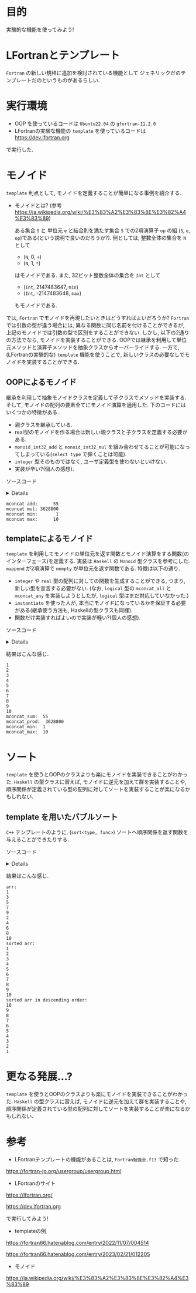 # 目的

実験的な機能を使ってみよう!

# LFortranとテンプレート

`Fortran` の新しい規格に追加を検討されている機能として ジェネリックだのテンプレートだのというものがあるらしい.

# 実行環境

-   OOP を使っているコードは `Ubuntu22.04` の `gfortran-11.2.0`
-   LFortranの実験な機能の `template` を使っているコードは <https://dev.lfortran.org>

で実行した.

# モノイド

`template` 利点として, モノイドを定義することが簡単になる事例を紹介する.

-   モノイドとは? (参考 <https://ja.wikipedia.org/wiki/%E3%83%A2%E3%83%8E%E3%82%A4%E3%83%89>)

    ある集合 `S` と 単位元 `e` と結合則を満たす集合 `S` での2項演算子 `op` の組 (`S`, `e`, `op`)である(という説明で良いのだろうか?). 例としては, 整数全体の集合を `N` として

    -   (`N`, 0, `+`)
    -   (`N`, 1, `*`)

    はモノイドである. また, 32ビット整数全体の集合を `Int` として

    -   (`Int`, 2147483647, `min`)
    -   (`Int`, -2147483648, `max`)

    もモノイドである.

では, `Fortran` でモノイドを再現したいときはどうすればよいだろうか? `Fortran` では引数の型が違う場合には, 異なる関数に同じ名前を付けることができるが, 上記のモノイドでは引数の型で区別をすることができない. しかし, 以下の2通りの方法でなら, モノイドを実装することができる. OOPでは継承を利用して単位元メソッドと演算子メソッドを抽象クラスからオーバーライドする. 一方で, (LFortranの実験的な) `template` 機能を使うことで, 新しいクラスの必要なしでモノイドを実装することができる.

## OOPによるモノイド

継承を利用して抽象モノイドクラスを定義して子クラスでメソッドを実装する. そして, モノイドの配列の要素全てにモノイド演算を適用した. 下のコードにはいくつかの特徴がある.

-   親クラスを継承している.
-   real型のモノイドを作る場合は新しい親クラスと子クラスを定義する必要がある.
-   `monoid_int32_add` と `monoid_int32_mul` を組み合わせてることが可能になってしまっている(`select type` で弾くことは可能).
-   `integer` 型そのものではなく, ユーザ定義型を使わないといけない.
-   実装が辛い?(個人の感想).

ソースコード<details><div>


```fortran
module monoid_class_m
  implicit none
  private
  public :: monoid_int32_base, mconcat_array
  type, abstract :: monoid_int32_base
     private
   contains
     procedure(val_interface),      deferred, pass :: val
     procedure(op_interface),       deferred, pass :: op
     procedure(identity_interface), deferred, pass :: identity
  end type monoid_int32_base
  abstract interface
     function val_interface(x) result(z)
       import monoid_int32_base
       class(monoid_int32_base), intent(in) :: x
       integer :: z
     end function val_interface
     function op_interface(x, y) result(z)
       import monoid_int32_base
       class(monoid_int32_base), intent(in) :: x, y
       class(monoid_int32_base), allocatable :: z
     end function op_interface
     function identity_interface(this) result(z)
       import monoid_int32_base
       class(monoid_int32_base), intent(in) :: this
       class(monoid_int32_base), allocatable :: z
     end function identity_interface
  end interface
contains
  function mconcat_array(n, arr) result(z)
    integer, intent(in) :: n
    class(monoid_int32_base), intent(in) :: arr(n)
    class(monoid_int32_base), allocatable :: tmp
    integer :: z, i
    tmp = arr(1)%identity()
    do i = 1, n
       tmp = tmp%op(arr(i))
    end do
    z = tmp%val()
  end function mconcat_array
end module monoid_class_m

module monoid_subclass_m
  use monoid_class_m
  implicit none
  public :: monoid_int32_add
  type, extends(monoid_int32_base) :: monoid_int32_add
     private
     integer :: val_
   contains
     procedure, pass :: val      => val_monoid_int32_add
     procedure, pass :: op       => op_monoid_int32_add
     procedure, pass :: identity => identity_monoid_int32_add
  end type monoid_int32_add
  interface monoid_int32_add
     module procedure :: init_monoid_int32_add
  end interface monoid_int32_add

  type, extends(monoid_int32_base) :: monoid_int32_mul
     private
     integer :: val_
   contains
     procedure, pass :: val      => val_monoid_int32_mul
     procedure, pass :: op       => op_monoid_int32_mul
     procedure, pass :: identity => identity_monoid_int32_mul
  end type monoid_int32_mul
  interface monoid_int32_mul
     module procedure :: init_monoid_int32_mul
  end interface monoid_int32_mul

  type, extends(monoid_int32_base) :: monoid_int32_min
     private
     integer :: val_
   contains
     procedure, pass :: val      => val_monoid_int32_min
     procedure, pass :: op       => op_monoid_int32_min
     procedure, pass :: identity => identity_monoid_int32_min
  end type monoid_int32_min
  interface monoid_int32_min
     module procedure :: init_monoid_int32_min
  end interface monoid_int32_min

  type, extends(monoid_int32_base) :: monoid_int32_max
     private
     integer :: val_
   contains
     procedure, pass :: val      => val_monoid_int32_max
     procedure, pass :: op       => op_monoid_int32_max
     procedure, pass :: identity => identity_monoid_int32_max
  end type monoid_int32_max
  interface monoid_int32_max
     module procedure :: init_monoid_int32_max
  end interface monoid_int32_max
contains

  function init_monoid_int32_add(v) result(z)
    integer, intent(in) :: v
    type(monoid_int32_add) :: z
    z%val_ = v
  end function init_monoid_int32_add
  function val_monoid_int32_add(x) result(z)
    class(monoid_int32_add), intent(in) :: x
    integer :: z
    z = x%val_
  end function val_monoid_int32_add
  function op_monoid_int32_add(x, y) result(z)
    class(monoid_int32_add), intent(in) :: x
    class(monoid_int32_base), intent(in) :: y
    class(monoid_int32_base), allocatable :: z
    z = monoid_int32_add(x%val() + y%val())
  end function op_monoid_int32_add
  function identity_monoid_int32_add(this) result(z)
    class(monoid_int32_add), intent(in) :: this
    class(monoid_int32_base), allocatable :: z
    z = monoid_int32_add(0)
  end function identity_monoid_int32_add

  function init_monoid_int32_mul(v) result(z)
    integer, intent(in) :: v
    type(monoid_int32_mul) :: z
    z%val_ = v
  end function init_monoid_int32_mul
  function val_monoid_int32_mul(x) result(z)
    class(monoid_int32_mul), intent(in) :: x
    integer :: z
    z = x%val_
  end function val_monoid_int32_mul
  function op_monoid_int32_mul(x, y) result(z)
    class(monoid_int32_mul), intent(in) :: x
    class(monoid_int32_base), intent(in) :: y
    class(monoid_int32_base), allocatable :: z
    z = monoid_int32_mul(x%val() * y%val())
  end function op_monoid_int32_mul
  function identity_monoid_int32_mul(this) result(z)
    class(monoid_int32_mul), intent(in) :: this
    class(monoid_int32_base), allocatable :: z
    z = monoid_int32_mul(1)
  end function identity_monoid_int32_mul

  function init_monoid_int32_min(v) result(z)
    integer, intent(in) :: v
    type(monoid_int32_min) :: z
    z%val_ = v
  end function init_monoid_int32_min
  function val_monoid_int32_min(x) result(z)
    class(monoid_int32_min), intent(in) :: x
    integer :: z
    z = x%val_
  end function val_monoid_int32_min
  function op_monoid_int32_min(x, y) result(z)
    class(monoid_int32_min), intent(in) :: x
    class(monoid_int32_base), intent(in) :: y
    class(monoid_int32_base), allocatable :: z
    z = monoid_int32_min(min(x%val(), y%val()))
  end function op_monoid_int32_min
  function identity_monoid_int32_min(this) result(z)
    class(monoid_int32_min), intent(in) :: this
    class(monoid_int32_base), allocatable :: z
    z = monoid_int32_min(huge(0_4))
  end function identity_monoid_int32_min

  function init_monoid_int32_max(v) result(z)
    integer, intent(in) :: v
    type(monoid_int32_max) :: z
    z%val_ = v
  end function init_monoid_int32_max
  function val_monoid_int32_max(x) result(z)
    class(monoid_int32_max), intent(in) :: x
    integer :: z
    z = x%val_
  end function val_monoid_int32_max
  function op_monoid_int32_max(x, y) result(z)
    class(monoid_int32_max), intent(in) :: x
    class(monoid_int32_base), intent(in) :: y
    class(monoid_int32_base), allocatable :: z
    z = monoid_int32_max(max(x%val(), y%val()))
  end function op_monoid_int32_max
  function identity_monoid_int32_max(this) result(z)
    class(monoid_int32_max), intent(in) :: this
    class(monoid_int32_base), allocatable :: z
    z = monoid_int32_max(-huge(0_4)-1)
  end function identity_monoid_int32_max
end module monoid_subclass_m

program test_monoid_class
  use, intrinsic :: iso_fortran_env
  use monoid_class_m
  use monoid_subclass_m
  implicit none
  integer, parameter :: n = 10
  integer :: i
  add:block
    type(monoid_int32_add) :: arr(n)
    do i = 1, n
       arr(i) = monoid_int32_add(i)
    end do
    print'(a, i0)', "mconcat add: ", mconcat_array(n, arr)
  end block add
  mul:block
    type(monoid_int32_mul) :: arr(n)
    do i = 1, n
       arr(i) = monoid_int32_mul(i)
    end do
    print'(a, i0)', "mconcat mul: ", mconcat_array(n, arr)
  end block mul
  min:block
    type(monoid_int32_min) :: arr(n)
    do i = 1, n
       arr(i) = monoid_int32_min(i)
    end do
    print'(a,i0)', "mconcat min: ", mconcat_array(n, arr)
  end block min
  max:block
    type(monoid_int32_max) :: arr(n)
    do i = 1, n
       arr(i) = monoid_int32_max(i)
    end do
    print'(a, i0)', "mconcat max: ", mconcat_array(n, arr)
  end block max
end program test_monoid_class
```

</div></details>


```text
mconcat add:      55
mconcat mul: 3628800
mconcat min:       1
mconcat max:      10
```

## templateによるモノイド

`template` を利用してモノイドの単位元を返す関数とモノイド演算をする関数(のインターフェース)を定義する. 実装は `Haskell` の `Monoid` 型クラスを参考にした. `mappend` が2項演算で `mempty` が単位元を返す関数である. 特徴は以下の通り.

-   `integer` や `real` 型の配列に対しての関数を生成することができる, つまり, 新しい型を宣言する必要がない. (なお, `logical` 型の `mconcat_all` と `mconcat_any` を実装しようとしたが, `logical` 型はまだ対応していなかった.)
-   `instantiate` を使った人が, 本当にモノイドになっているかを保証する必要がある(継承使う方法も, Haskellの型クラスも同様).
-   関数だけ実装すればよいので実装が軽い?(個人の感想).

ソースコード<details><div>


```fortran
! LFortranで動かせる.
! https://dev.lfortran.org
module template_monoid_m
  implicit none
  private
  public :: monoid_t
  requirement monoid_r(tp, mappend, mempty)
  type :: tp; end type
     function mappend(x, y) result(z)
       type(tp), intent(in) :: x, y
       type(tp) :: z
     end function mappend
     function mempty() result(zero)
       type(tp) :: zero
     end function mempty
  end requirement
  template monoid_t(tp, mappend, mempty)
    requires monoid_r(tp, mappend, mempty)
    private
    public :: mconcat_generic
  contains
    function mconcat_generic(n, arr) result(z)
      integer, intent(in) :: n
      type(tp), intent(in) :: arr(n)
      type(tp) :: z
      integer :: i
      z = mempty()
      do i = 1, n
         z = mappend(z, arr(i))
      end do
    end function mconcat_generic
  end template
end module template_monoid_m

module monoid_func_m
  use template_monoid_m
  implicit none
contains
  function mappend_add_int(x, y) result(z)
    integer, intent(in) :: x, y
    integer :: z
    z = x + y
  end function mappend_add_int
  function mempty_add_int() result(z)
    integer :: z
    z = 0
  end function mempty_add_int
  function mappend_mul_int(x, y) result(z)
    integer, intent(in) :: x, y
    integer :: z
    z = x * y
  end function mappend_mul_int
  function mempty_mul_int() result(z)
    integer :: z
    z = 1
  end function mempty_mul_int
  function mappend_min_int(x, y) result(z)
    integer, intent(in) :: x, y
    integer :: z
    z = min(x, y)
  end function mappend_mul_int
  function mempty_min_int() result(z)
    integer :: z
    z = huge(0_4)
  end function mempty_min_int
  function mappend_max_int(x, y) result(z)
    integer, intent(in) :: x, y
    integer :: z
    z = max(x, y)
  end function mappend_mul_int
  function mempty_max_int() result(z)
    integer :: z
    z = -huge(0_4)-1
  end function mempty_max_int
  subroutine test_template()
    integer, parameter :: n = 10
    integer :: arr(n), i
    do i = 1, n
       arr(i) = i; print*, arr(i)
    end do
    instantiate monoid_t(integer, mappend_add_int, mempty_add_int) &
         , only: mconcat_sum => mconcat_generic
    print'(a, i0)', "mconcat_sum: ", mconcat_sum(n, arr)
    instantiate monoid_t(integer, mappend_mul_int, mempty_mul_int) &
         , only: mconcat_prod => mconcat_generic
    print'(a, i0)', "mconcat_prod: ", mconcat_prod(n, arr)
    instantiate monoid_t(integer, mappend_min_int, mempty_min_int) &
         , only: mconcat_min => mconcat_generic
    print'(a, i0)', "mconcat_min: ", mconcat_min(n, arr)
    instantiate monoid_t(integer, mappend_max_int, mempty_max_int) &
         , only: mconcat_max => mconcat_generic
    print'(a, i0)', "mconcat_max: ", mconcat_max(n, arr)
  end subroutine test_template

  real function mempty_add_real() result(z)
    z = 0.0
  end function mempty_add_real
  real function mappend_add_real(x, y) result(z)
    real, intent(in) :: x, y
    z = x + y
  end function mappend_add_real
  subroutine test_template2()
    real :: arr(5)
    arr = [1.2, 3.4, 0.1, -0.1, -1.2]
    instantiate monoid_t(real, mappend_add_real, mempty_add_real) &
         , only: mconcat_sum_real => mconcat_generic
    print'(g0)', mconcat_sum_real(size(arr), arr)
  end subroutine test_template2
end module monoid_func_m
program test_monoid
  use monoid_func_m
  implicit none
  call test_template()
  call test_template2()
end program test_monoid
```

</div></details>


結果はこんな感じ.

```text
1
2
3
4
5
6
7
8
9
10
mconcat_sum:  55
mconcat_prod:  3628800
mconcat_min:  1
mconcat_max:  10
```

# ソート

`template` を使うとOOPのクラスよりも楽にモノイドを実装できることがわかった. `Haskell` の型クラスに習えば, モノイドに逆元を加えて群を実装することや, 順序関係が定義されている型の配列に対してソートを実装することが楽になるかもしれない.

## template を用いたバブルソート

`C++` テンプレートのように, (`sort<type, func>`) ソートへ順序関係を返す関数を与えることができたりする.

ソースコード<details><div>


```fortran
module bubble_sort_template_m
  implicit none
  private
  public :: bubble_sort_template
  requirement cmp(tp, compare)
    type :: tp; end type
    function compare(x, y) result(z)
      type(tp), intent(in) :: x, y
      logical :: z
    end function compare
  end requirement

  template bubble_sort_tempalte(tp, compare)
    requires cmp(tp, compare)
    private
    public :: bubble_sort_generic
  contains
    subroutine bubble_sort_generic(n, arr)
      integer, intent(in) :: n
      type(tp), intent(inout) :: arr(n)
      type(tp) :: tmp
      integer :: i, j
      do i = n, 2, -1
         do j = n-1, n-i+1, -1
            if (compare(arr(j+1), arr(j))) then
               tmp = arr(j+1)
               arr(j+1) = arr(j)
               arr(j) = tmp
            end if
         end do
      end do
    end subroutine bubble_sort_generic
  end template
end module bubble_sort_template_m

module bubble_sort_m
  use bubble_sort_template_m
  implicit none
  public
contains
  logical function less(x, y) result(z)
    integer, intent(in) :: x, y
    z = x < y
  end function less
  logical function more(x, y) result(z)
    integer, intent(in) :: x, y
    z = x > y
  end function more
  subroutine test_template()
    integer, parameter :: n = 10
    integer :: i
    integer :: arr(n)
    print*, "arr: "
    arr = [1, 3, 5, 7, 9, 2, 4, 6, 8, 10]
    do i = 1, n
       print*, arr(i)
    end do
    instantiate bubble_sort_tempalte(integer, less), &
         only: bubble_sort_int => bubble_sort_generic
    call bubble_sort_int(size(arr), arr)
    print*, "sorted arr: "
    do i = 1, n
       print*, arr(i)
    end do
    instantiate bubble_sort_tempalte(integer, more), &
         only: bubble_sort_int_descending => bubble_sort_generic
    call bubble_sort_int_descending(size(arr), arr)
    print*, "sorted arr in descending order: "
    do i = 1, n
       print*, arr(i)
    end do
  end subroutine test_template
end module bubble_sort_m

program test_bubble_sort
  use bubble_sort_m
  implicit none
  call test_template()
end program test_bubble_sort
```

</div></details>


結果はこんな感じ.

```text
arr:
1
3
5
7
9
2
4
6
8
10
sorted arr:
1
2
3
4
5
6
7
8
9
10
sorted arr in descending order:
10
9
8
7
6
5
4
3
2
1
```

# 更なる発展&#x2026;?

`template` を使うとOOPのクラスよりも楽にモノイドを実装できることがわかった. `Haskell` の型クラスに習えば, モノイドに逆元を加えて群を実装することや, 順序関係が定義されている型の配列に対してソートを実装することが楽になるかもしれない.

# 参考

-   LFortranテンプレートの機能があることは, `Fortran勉強会.f13` で知った.

https://fortran-jp.org/usergroup/usergroup.html

-   LFortranのサイト

https://lfortran.org/

https://dev.lfortran.org

で実行してみよう!

-   templateの例

https://fortran66.hatenablog.com/entry/2022/11/07/004514

https://fortran66.hatenablog.com/entry/2023/02/21/012205

-   モノイド

https://ja.wikipedia.org/wiki/%E3%83%A2%E3%83%8E%E3%82%A4%E3%83%89

